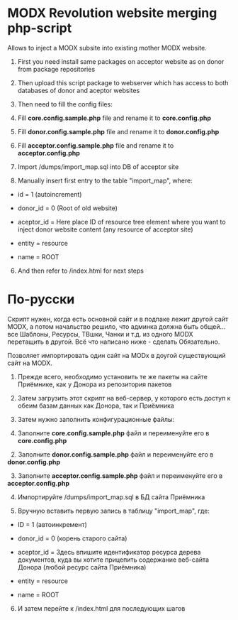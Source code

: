 MODX Revolution website merging php-script
======

Allows to inject a MODX subsite into existing mother MODX website.

1. First you need install same packages on acceptor website as on donor from package repositories

2. Then upload this script package to webserver which has access to both databases of donor and aceptor websites

3. Then need to fill the config files:

  1. Fill **core.config.sample.php** file and rename it to **core.config.php**

  2. Fill **donor.config.sample.php** file and rename it to **donor.config.php**

  3. Fill **acceptor.config.sample.php** file and rename it to **acceptor.config.php**

4. Import /dumps/import_map.sql into DB of acceptor site

5. Manually insert first entry to the table "import_map", where:

  * id = 1 (autoincrement)

  * donor_id = 0 (Root of old website)

  * aceptor_id = Here place ID of resource tree element where you want to inject donor website content (any resource of acceptor site)

  * entity = resource

  * name = ROOT

6. And then refer to /index.html for next steps

По-русски
======
Скрипт нужен, когда есть основной сайт и в подпаке лежит другой сайт MODX, а потом начальство решило, что админка должна быть общей...
все Шаблоны, Ресурсы, ТВшки, Чанки и т.д. из одного MODX перетащить в другой. Всё что написано ниже - сделать Обязательно.

Позволяет импортировать один сайт на MODx в доугой существующий сайт на MODX.

1. Прежде всего, необходимо установить те же пакеты на сайте Приёмнике, как у Донора из репозитория пакетов

2. Затем загрузить этот скрипт на веб-сервер, у которого есть доступ к обеим базам данных как Донора, так и Приёмника

3. Затем нужно заполнить конфигурационные файлы:

  1. Заполните **core.config.sample.php** файл и переименуйте его в **core.config.php**

  2. Заполните **donor.config.sample.php** файл и переименуйте его в **donor.config.php**

  3. Заполните **acceptor.config.sample.php** файл и переименуйте его в **acceptor.config.php**

4. Импортируйте /dumps/import_map.sql в БД сайта Приёмника

5. Вручную вставить первую запись в таблицу "import_map", где:

  * ID = 1 (автоинкремент)

  * donor_id = 0 (корень старого сайта)

  * aceptor_id = Здесь впишите идентификатор ресурса дерева документов, куда вы хотите прицепить содержание веб-сайта Донора (любой ресурс сайта Приёмника)

  * entity = resource

  * name = ROOT

6. И затем перейте к /index.html для последующих шагов